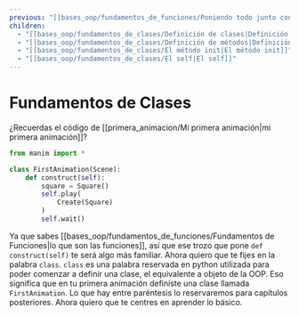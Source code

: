 ```yaml
---
previous: "[[bases_oop/fundamentos_de_funciones/Poniendo todo junto con un ejemplo|Poniendo todo junto con un ejemplo]]"
children:
  - "[[bases_oop/fundamentos_de_clases/Definición de clases|Definición de clases]]"
  - "[[bases_oop/fundamentos_de_clases/Definición de métodos|Definición de métodos]]"
  - "[[bases_oop/fundamentos_de_clases/El método init|El método init]]"
  - "[[bases_oop/fundamentos_de_clases/El self|El self]]"
---
```


# Fundamentos de Clases

¿Recuerdas el código de [[primera_animacion/Mi primera animación|mi primera animación]]?

```python title="python"
from manim import *

class FirstAnimation(Scene):
    def construct(self):
        square = Square()
        self.play(
            Create(Square)
        )
        self.wait()
```

Ya que sabes [[bases_oop/fundamentos_de_funciones/Fundamentos de Funciones|lo que son las funciones]], así que ese trozo que pone `def construct(self)` te será algo más familiar. Ahora quiero que te fijes en la palabra `class`. `class` es una palabra reservada en python utilizada para poder comenzar a definir una clase, el equivalente a objeto de la OOP. Eso significa que en tu primera animación definiste una clase llamada `FirstAnimation`. Lo que hay entre paréntesis lo reservaremos para capítulos posteriores. Ahora quiero que te centres en aprender lo básico.